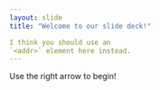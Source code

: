 ```yaml
---
layout: slide
title: "Welcome to our slide deck!"

I think you should use an
`<addr>` element here instead.
---
```


Use the right arrow to begin!
